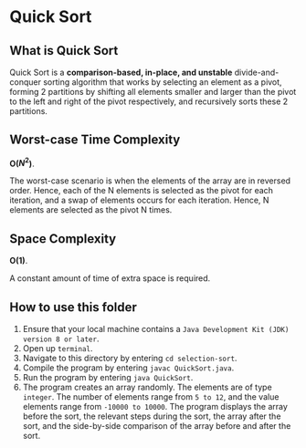 # Quick Sort

## What is Quick Sort
Quick Sort is a **comparison-based, in-place, and unstable** divide-and-conquer sorting algorithm that works by selecting an element as a pivot, forming 2 partitions by shifting all elements smaller and larger than the pivot to the left and right of the pivot respectively, and recursively sorts these 2 partitions.

## Worst-case Time Complexity
**O($N^2$)**.

The worst-case scenario is when the elements of the array are in reversed order. Hence, each of the N elements is selected as the pivot for each iteration, and a swap of elements occurs for each iteration. Hence, N elements are selected as the pivot N times.

## Space Complexity
**O(1)**.

A constant amount of time of extra space is required.

## How to use this folder
1. Ensure that your local machine contains a `Java Development Kit (JDK) version 8 or later`.
2. Open up `terminal`.
3. Navigate to this directory by entering `cd selection-sort`.
4. Compile the program by entering `javac QuickSort.java`.
5. Run the program by entering `java QuickSort`.
6. The program creates an array randomly. The elements are of type `integer`. The number of elements range from `5 to 12`, and the value elements range from `-10000 to 10000`. The program displays the array before the sort, the relevant steps during the sort, the array after the sort, and the side-by-side comparison of the array before and after the sort.
